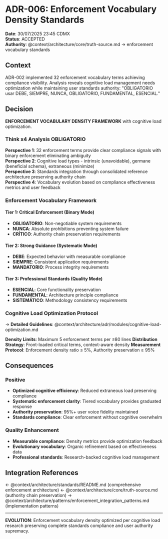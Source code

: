 # ADR-006: Enforcement Vocabulary Density Standards

**Date**: 30/07/2025 23:45 CDMX  
**Status**: ACCEPTED  
**Authority**: @context/architecture/core/truth-source.md → enforcement vocabulary standards

## Context
ADR-002 implemented 32 enforcement vocabulary terms achieving compliance visibility. Analysis reveals cognitive load management needs optimization while maintaining user standards authority: "OBLIGATORIO usar DEBE, SIEMPRE, NUNCA, OBLIGATORIO, FUNDAMENTAL, ESENCIAL."

## Decision
**ENFORCEMENT VOCABULARY DENSITY FRAMEWORK** with cognitive load optimization.

### Think x4 Analysis OBLIGATORIO
**Perspective 1**: 32 enforcement terms provide clear compliance signals with binary enforcement eliminating ambiguity  
**Perspective 2**: Cognitive load types - intrinsic (unavoidable), germane (beneficial schema), extraneous (minimize)  
**Perspective 3**: Standards integration through consolidated reference architecture preserving authority chain  
**Perspective 4**: Vocabulary evolution based on compliance effectiveness metrics and user feedback

### Enforcement Vocabulary Framework

#### **Tier 1: Critical Enforcement (Binary Mode)**
- **OBLIGATORIO**: Non-negotiable system requirements
- **NUNCA**: Absolute prohibitions preventing system failure
- **CRÍTICO**: Authority chain preservation requirements

#### **Tier 2: Strong Guidance (Systematic Mode)**
- **DEBE**: Expected behavior with measurable compliance
- **SIEMPRE**: Consistent application requirements
- **MANDATORIO**: Process integrity requirements

#### **Tier 3: Professional Standards (Quality Mode)**
- **ESENCIAL**: Core functionality preservation
- **FUNDAMENTAL**: Architecture principle compliance
- **SISTEMÁTICO**: Methodology consistency requirements

### Cognitive Load Optimization Protocol

→ **Detailed Guidelines**: @context/architecture/adr/modules/cognitive-load-optimization.md

**Density Limits**: Maximum 5 enforcement terms per ≤80 lines
**Distribution Strategy**: Front-loaded critical terms, context-aware density
**Measurement Protocol**: Enforcement density ratio ≤ 5%, Authority preservation ≥ 95%

## Consequences

### Positive
- **Optimized cognitive efficiency**: Reduced extraneous load preserving compliance
- **Systematic enforcement clarity**: Tiered vocabulary provides graduated response
- **Authority preservation**: 95%+ user voice fidelity maintained
- **Standards compliance**: Clear enforcement without cognitive overwhelm

### Quality Enhancement
- **Measurable compliance**: Density metrics provide optimization feedback
- **Evolutionary vocabulary**: Organic refinement based on effectiveness data
- **Professional standards**: Research-backed cognitive load management

## Integration References
← @context/architecture/standards/README.md (comprehensive enforcement architecture)
← @context/architecture/core/truth-source.md (authority chain preservation)
→ @context/architecture/patterns/enforcement_integration_patterns.md (implementation patterns)

---
**EVOLUTION**: Enforcement vocabulary density optimized per cognitive load research preserving complete standards compliance and user authority supremacy.
